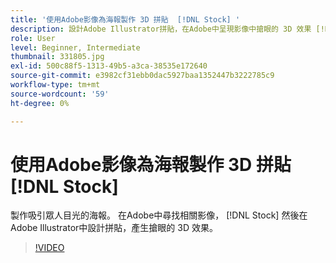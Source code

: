 ```yaml
---
title: '使用Adobe影像為海報製作 3D 拼貼  [!DNL Stock] '
description: 設計Adobe Illustrator拼貼，在Adobe中呈現影像中搶眼的 3D 效果 [!DNL Stock]
role: User
level: Beginner, Intermediate
thumbnail: 331805.jpg
exl-id: 500c88f5-1313-49b5-a3ca-38535e172640
source-git-commit: e3982cf31ebb0dac5927baa1352447b3222785c9
workflow-type: tm+mt
source-wordcount: '59'
ht-degree: 0%

---
```


# 使用Adobe影像為海報製作 3D 拼貼 [!DNL Stock]

製作吸引眾人目光的海報。 在Adobe中尋找相關影像， [!DNL Stock] 然後在Adobe Illustrator中設計拼貼，產生搶眼的 3D 效果。

>[!VIDEO](https://video.tv.adobe.com/v/331805?hidetitle=true)

